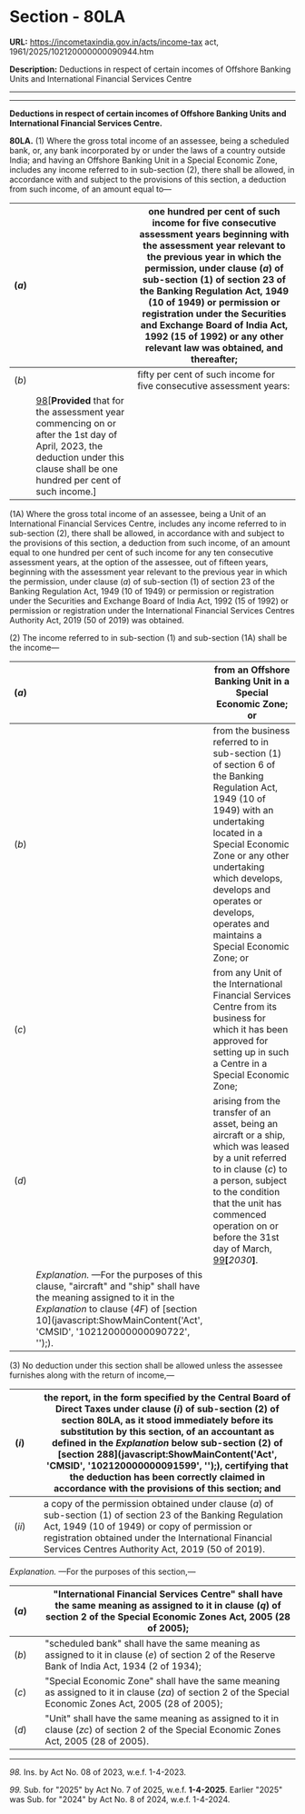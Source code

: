 # Section - 80LA

**URL:** https://incometaxindia.gov.in/acts/income-tax act, 1961/2025/102120000000090944.htm

**Description:** Deductions in respect of certain incomes of Offshore Banking Units and International Financial Services Centre

---

****

**Deductions in respect of certain incomes of Offshore Banking Units and International Financial Services Centre.**

**80LA.** (1) Where the gross total income of an assessee, being a scheduled bank, or, any bank incorporated by or under the laws of a country outside India; and having an Offshore Banking Unit in a Special Economic Zone, includes any income referred to in sub-section (2), there shall be allowed, in accordance with and subject to the provisions of this section, a deduction from such income, of an amount equal to—

(_a_)|  |  one hundred per cent of such income for five consecutive assessment years beginning with the assessment year relevant to the previous year in which the permission, under clause (_a_) of sub-section (1) of section 23 of the Banking Regulation Act, 1949 (10 of 1949) or permission or registration under the Securities and Exchange Board of India Act, 1992 (15 of 1992) or any other relevant law was obtained, and thereafter;  
---|---|---  
(_b_)|  |  fifty per cent of such income for five consecutive assessment years:  
|  | [98](javascript:ShowFootnote\('fn98'\);)[**Provided** that for the assessment year commencing on or after the 1st day of April, 2023, the deduction under this clause shall be one hundred per cent of such income.]  
  
(1A) Where the gross total income of an assessee, being a Unit of an International Financial Services Centre, includes any income referred to in sub-section (2), there shall be allowed, in accordance with and subject to the provisions of this section, a deduction from such income, of an amount equal to one hundred per cent of such income for any ten consecutive assessment years, at the option of the assessee, out of fifteen years, beginning with the assessment year relevant to the previous year in which the permission, under clause (_a_) of sub-section (1) of section 23 of the Banking Regulation Act, 1949 (10 of 1949) or permission or registration under the Securities and Exchange Board of India Act, 1992 (15 of 1992) or permission or registration under the International Financial Services Centres Authority Act, 2019 (50 of 2019) was obtained.

(2) The income referred to in sub-section (1) and sub-section (1A) shall be the income—

(_a_)|  |  from an Offshore Banking Unit in a Special Economic Zone; or  
---|---|---  
(_b_)|  |  from the business referred to in sub-section (1) of section 6 of the Banking Regulation Act, 1949 (10 of 1949) with an undertaking located in a Special Economic Zone or any other undertaking which develops, develops and operates or develops, operates and maintains a Special Economic Zone; or  
(_c_)|  |  from any Unit of the International Financial Services Centre from its business for which it has been approved for setting up in such a Centre in a Special Economic Zone;  
(_d_)|  |  arising from the transfer of an asset, being an aircraft or a ship, which was leased by a unit referred to in clause (_c_) to a person, subject to the condition that the unit has commenced operation on or before the 31st day of March, [99](javascript:ShowFootnote\('fn99'\);)**[**_2030_**]**.  
|  |  _Explanation._ —For the purposes of this clause, "aircraft" and "ship" shall have the meaning assigned to it in the _Explanation_ to clause (_4F_) of [section 10](javascript:ShowMainContent\('Act', 'CMSID', '102120000000090722', ''\);).  
  
(3) No deduction under this section shall be allowed unless the assessee furnishes along with the return of income,—

(_i_)|  |  the report, in the form specified by the Central Board of Direct Taxes under clause (_i_) of sub-section (2) of section 80LA, as it stood immediately before its substitution by this section, of an accountant as defined in the _Explanation_ below sub-section (2) of [section 288](javascript:ShowMainContent\('Act', 'CMSID', '102120000000091599', ''\);), certifying that the deduction has been correctly claimed in accordance with the provisions of this section; and  
---|---|---  
(_ii_)|  |  a copy of the permission obtained under clause (_a_) of sub-section (1) of section 23 of the Banking Regulation Act, 1949 (10 of 1949) or copy of permission or registration obtained under the International Financial Services Centres Authority Act, 2019 (50 of 2019).  
  
_Explanation._ —For the purposes of this section,—

(_a_)|  |  "International Financial Services Centre" shall have the same meaning as assigned to it in clause (_q_) of section 2 of the Special Economic Zones Act, 2005 (28 of 2005);  
---|---|---  
(_b_)|  |  "scheduled bank" shall have the same meaning as assigned to it in clause (_e_) of section 2 of the Reserve Bank of India Act, 1934 (2 of 1934);  
(_c_)|  |  "Special Economic Zone" shall have the same meaning as assigned to it in clause (_za_) of section 2 of the Special Economic Zones Act, 2005 (28 of 2005);  
(_d_)|  |  "Unit" shall have the same meaning as assigned to it in clause (_zc_) of section 2 of the Special Economic Zones Act, 2005 (28 of 2005).  
  
* * *

_98._ Ins. by Act No. 08 of 2023, w.e.f. 1-4-2023.

_99._ Sub. for "2025" by Act No. 7 of 2025, w.e.f. **1-4-2025**. Earlier "2025" was Sub. for "2024" by Act No. 8 of 2024, w.e.f. 1-4-2024.